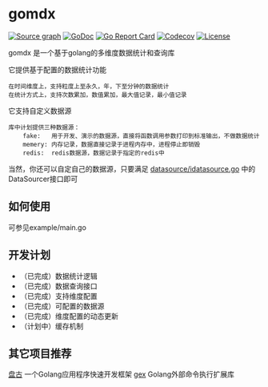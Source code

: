 # gomdx

[![Source graph](https://sourcegraph.com/github.com/fangwei25/gomdx/-/badge.svg?style=flat-square)](https://sourcegraph.com/github.com/fangwei25/gomdx?badge)
[![GoDoc](http://img.shields.io/badge/go-documentation-blue.svg?style=flat-square)](https://pkg.go.dev/github.com/fangwei25/gomdx)
[![Go Report Card](https://goreportcard.com/badge/github.com/fangwei25/gomdx?style=flat-square)](https://goreportcard.com/report/github.com/fangwei25/gomdx)
[![Codecov](https://img.shields.io/codecov/c/github/fangwei25/gomdx.svg?style=flat-square)](https://codecov.io/gh/fangwei25/gomdx)
[![License](https://img.shields.io/github/license/fangwei25/gomdx)](https://raw.githubusercontent.com/fangwei25/gomdx/master/LICENSE)

gomdx 是一个基于golang的多维度数据统计和查询库

它提供基于配置的数据统计功能

    在时间维度上，支持粒度上至永久，年，下至分钟的数据统计
    在统计方式上，支持次数累加，数值累加，最大值记录，最小值记录

它支持自定义数据源

    库中计划提供三种数据源：
        fake:   用于开发、演示的数据源，直接将函数调用参数打印到标准输出，不做数据统计
        memery: 内存记录，数据直接记录于进程内存中，进程停止即销毁
        redis:  redis数据源，数据记录于指定的redis中
当然，你还可以自定自己的数据源，只要满足 [datasource/idatasource.go](./datasource/idatasource.go) 中的DataSourcer接口即可

## 如何使用

可参见example/main.go

## 开发计划

+ （已完成）数据统计逻辑
+ （已完成）数据查询接口
+ （已完成）支持维度配置
+ （已完成）可配置的数据源
+ （已完成）维度配置的动态更新
+ （计划中）缓存机制

## 其它项目推荐
 
[盘古](https://github.com/pangum/pangu) 一个Golang应用程序快速开发框架
[gex](https://github.com/fangwei25/gomdx) Golang外部命令执行扩展库
